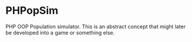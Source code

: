 # PHPopSim
PHP OOP Population simulator.  This is an abstract concept that might later be developed into a game or something else.
